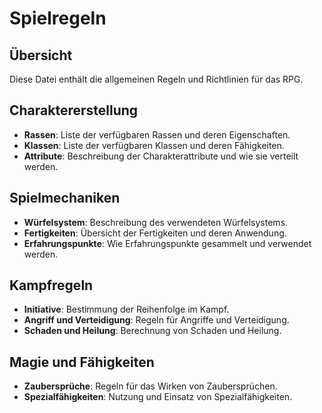 # Spielregeln

## Übersicht
Diese Datei enthält die allgemeinen Regeln und Richtlinien für das RPG.

## Charaktererstellung
- **Rassen**: Liste der verfügbaren Rassen und deren Eigenschaften.
- **Klassen**: Liste der verfügbaren Klassen und deren Fähigkeiten.
- **Attribute**: Beschreibung der Charakterattribute und wie sie verteilt werden.

## Spielmechaniken
- **Würfelsystem**: Beschreibung des verwendeten Würfelsystems.
- **Fertigkeiten**: Übersicht der Fertigkeiten und deren Anwendung.
- **Erfahrungspunkte**: Wie Erfahrungspunkte gesammelt und verwendet werden.

## Kampfregeln
- **Initiative**: Bestimmung der Reihenfolge im Kampf.
- **Angriff und Verteidigung**: Regeln für Angriffe und Verteidigung.
- **Schaden und Heilung**: Berechnung von Schaden und Heilung.

## Magie und Fähigkeiten
- **Zaubersprüche**: Regeln für das Wirken von Zaubersprüchen.
- **Spezialfähigkeiten**: Nutzung und Einsatz von Spezialfähigkeiten.

